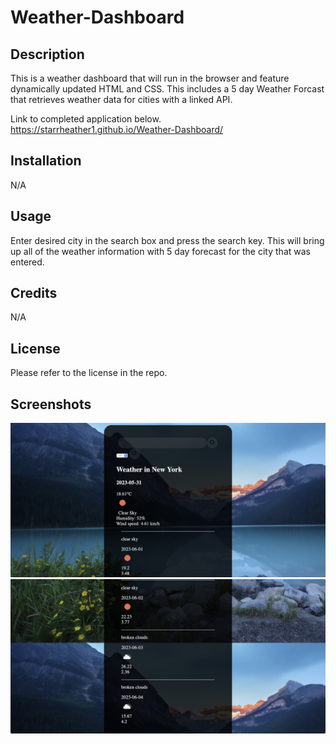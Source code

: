 # Weather-Dashboard

## Description

This is a weather dashboard that will run in the browser and feature dynamically updated HTML and CSS. This includes a 5 day Weather Forcast that retrieves weather data for cities with a linked API.

Link to completed application below.
https://starrheather1.github.io/Weather-Dashboard/


## Installation

N/A

## Usage
Enter desired city in the search box and press the search key. This will bring up all of the weather information with 5 day forecast for the city that was entered.

## Credits

N/A

## License

Please refer to the license in the repo.

## Screenshots

![Landing Page](./Images1/Weather-dashboard1.png)
![Landing Page](./Images1/Weather-dashboard2.png)
